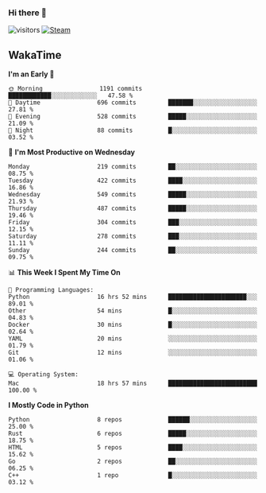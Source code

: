 ### Hi there 👋

![visitors](https://visitor-badge.glitch.me/badge?page_id=zhourunlai)
[![Steam](https://img.shields.io/badge/dynamic/json?url=https%3A%2F%2Fapi.swo.moe%2Fstats%2Fsteamgames%2F76561198285156854&query=count&color=0b1a37&label=Steam&labelColor=134375&logo=steam&suffix=+games&cacheSeconds=3600)](http://steamcommunity.com/profiles/76561198285156854)

## WakaTime
<!--START_SECTION:waka-->
**I'm an Early 🐤** 

```text
🌞 Morning                1191 commits        ████████████░░░░░░░░░░░░░   47.58 % 
🌆 Daytime                696 commits         ███████░░░░░░░░░░░░░░░░░░   27.81 % 
🌃 Evening                528 commits         █████░░░░░░░░░░░░░░░░░░░░   21.09 % 
🌙 Night                  88 commits          █░░░░░░░░░░░░░░░░░░░░░░░░   03.52 % 
```
📅 **I'm Most Productive on Wednesday** 

```text
Monday                   219 commits         ██░░░░░░░░░░░░░░░░░░░░░░░   08.75 % 
Tuesday                  422 commits         ████░░░░░░░░░░░░░░░░░░░░░   16.86 % 
Wednesday                549 commits         █████░░░░░░░░░░░░░░░░░░░░   21.93 % 
Thursday                 487 commits         █████░░░░░░░░░░░░░░░░░░░░   19.46 % 
Friday                   304 commits         ███░░░░░░░░░░░░░░░░░░░░░░   12.15 % 
Saturday                 278 commits         ███░░░░░░░░░░░░░░░░░░░░░░   11.11 % 
Sunday                   244 commits         ██░░░░░░░░░░░░░░░░░░░░░░░   09.75 % 
```


📊 **This Week I Spent My Time On** 

```text
💬 Programming Languages: 
Python                   16 hrs 52 mins      ██████████████████████░░░   89.01 % 
Other                    54 mins             █░░░░░░░░░░░░░░░░░░░░░░░░   04.83 % 
Docker                   30 mins             █░░░░░░░░░░░░░░░░░░░░░░░░   02.64 % 
YAML                     20 mins             ░░░░░░░░░░░░░░░░░░░░░░░░░   01.79 % 
Git                      12 mins             ░░░░░░░░░░░░░░░░░░░░░░░░░   01.06 % 

💻 Operating System: 
Mac                      18 hrs 57 mins      █████████████████████████   100.00 % 
```

**I Mostly Code in Python** 

```text
Python                   8 repos             ██████░░░░░░░░░░░░░░░░░░░   25.00 % 
Rust                     6 repos             █████░░░░░░░░░░░░░░░░░░░░   18.75 % 
HTML                     5 repos             ████░░░░░░░░░░░░░░░░░░░░░   15.62 % 
Go                       2 repos             ██░░░░░░░░░░░░░░░░░░░░░░░   06.25 % 
C++                      1 repo              █░░░░░░░░░░░░░░░░░░░░░░░░   03.12 % 
```




<!--END_SECTION:waka-->
